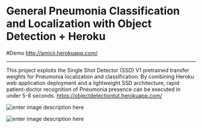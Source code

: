 # General Pneumonia Classification and Localization with Object Detection + Heroku

#Demo
http://amicii.herokuapp.com/
__________________________________________________________________________________________________________________________________________

This project exploits the Single Shot Detector (SSD) V1 pretrained transfer weights for Pneumonia localization and classification. By combining Heroku web application deployment and a lightweight SSD architecture, rapid patient-doctor recognition of Pneumonia presence can be executed in under 5-8 seconds. 
https://objectdetectiontut.herokuapp.com/

![enter image description here](https://cdn-images-1.medium.com/max/800/1*efAXhtg1Xe4oDCkaG0e0Xg.png)

![enter image description here](https://cdn-images-1.medium.com/max/800/1*m5GTvwTouNu0DvG7Wa2CRA.jpeg)
